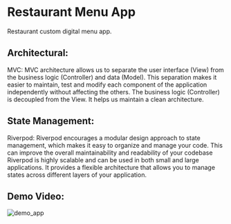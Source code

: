 # Restaurant Menu App

Restaurant custom digital menu app.

## Architectural:
MVC: MVC architecture allows us to separate the user interface (View) from the
business logic (Controller) and data (Model). This separation makes it easier to
maintain, test and modify each component of the application independently without
affecting the others. The business logic (Controller) is decoupled from the View. It
helps us maintain a clean architecture.

## State Management:
Riverpod: Riverpod encourages a modular design approach to state management,
which makes it easy to organize and manage your code. This can improve the overall
maintainability and readability of your codebase
Riverpod is highly scalable and can be used in both small and large applications. It
provides a flexible architecture that allows you to manage states across different layers
of your application.

## Demo Video:
![demo_app](https://user-images.githubusercontent.com/28133782/224562680-64ead832-a2cb-4ad3-beff-475966611424.gif)

